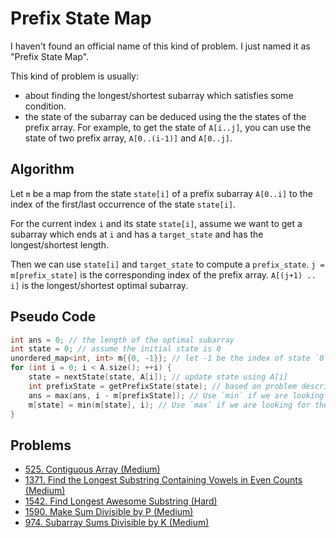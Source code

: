 # Prefix State Map

I haven't found an official name of this kind of problem. I just named it as "Prefix State Map".

This kind of problem is usually:

* about finding the longest/shortest subarray which satisfies some condition.
* the state of the subarray can be deduced using the the states of the prefix array. For example, to get the state of `A[i..j]`, you can use the state of two prefix array, `A[0..(i-1)]` and `A[0..j]`.

## Algorithm

Let `m` be a map from the state `state[i]` of a prefix subarray `A[0..i]` to the index of the first/last occurrence of the state `state[i]`.

For the current index `i` and its state `state[i]`, assume we want to get a subarray which ends at `i` and has a `target_state` and has the longest/shortest length.

Then we can use `state[i]` and `target_state` to compute a `prefix_state`. `j = m[prefix_state]` is the corresponding index of the prefix array. `A[(j+1) .. i]` is the longest/shortest optimal subarray.

## Pseudo Code

```cpp
int ans = 0; // the length of the optimal subarray
int state = 0; // assume the initial state is 0
unordered_map<int, int> m{{0, -1}}; // let -1 be the index of state `0`.
for (int i = 0; i < A.size(); ++i) {
    state = nextState(state, A[i]); // update state using A[i]
    int prefixState = getPrefixState(state); // based on problem description, we can compute a prefix state using the current state.
    ans = max(ans, i - m[prefixState]); // Use `min` if we are looking for the shortest subarray.
    m[state] = min(m[state], i); // Use `max` if we are looking for the shortest subarray.
}
```

## Problems

* [525. Contiguous Array \(Medium\)](https://leetcode.com/problems/contiguous-array/)
* [1371. Find the Longest Substring Containing Vowels in Even Counts \(Medium\)](https://leetcode.com/problems/find-the-longest-substring-containing-vowels-in-even-counts/)
* [1542. Find Longest Awesome Substring (Hard)](https://leetcode.com/problems/find-longest-awesome-substring/)
* [1590. Make Sum Divisible by P (Medium)](https://leetcode.com/problems/make-sum-divisible-by-p)
* [974. Subarray Sums Divisible by K (Medium)](https://leetcode.com/problems/subarray-sums-divisible-by-k/)